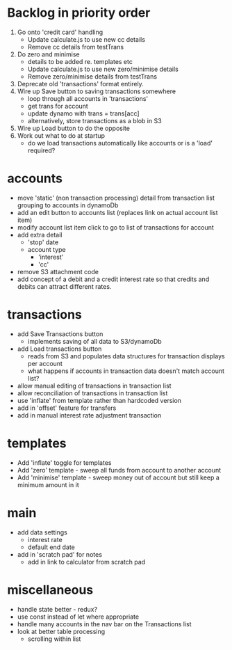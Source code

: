 Backlog in priority order
=========================
1. Go onto 'credit card' handling
    - Update calculate.js to use new cc details
    - Remove cc details from testTrans
2. Do zero and minimise
    - details to be added re. templates etc
    - Update calculate.js to use new zero/minimise details
    - Remove zero/minimise details from testTrans
3. Deprecate old 'transactions' format entirely.
4. Wire up Save button to saving transactions somewhere
    - loop through all accounts in 'transactions'
    - get trans for account
    - update dynamo with trans = trans[acc]
    - alternatively, store transactions as a blob in S3
5. Wire up Load button to do the opposite
6. Work out what to do at startup
    - do we load transactions automatically like accounts or is a 'load' required?


accounts
========
- move 'static' (non transaction processing) detail from transaction list grouping to accounts in dynamoDb
- add an edit button to accounts list (replaces link on actual account list item)
- modify account list item click to go to list of transactions for account
- add extra detail
    - 'stop' date
    - account type
        - 'interest'
        - 'cc'
- remove S3 attachment code
- add concept of a debit and a credit interest rate so that credits and debits can attract different rates.

transactions
============
- add Save Transactions button 
    - implements saving of all data to S3/dynamoDb
- add Load transactions button
    - reads from S3 and populates data structures for transaction displays per account
    - what happens if accounts in transaction data doesn't match account list?
- allow manual editing of transactions in transaction list
- allow reconciliation of transactions in transaction list
- use 'inflate' from template rather than hardcoded version
- add in 'offset' feature for transfers
- add in manual interest rate adjustment transaction

templates
=========
- Add 'inflate' toggle for templates
- Add 'zero' template - sweep all funds from account to another account
- Add 'minimise' template - sweep money out of account but still keep a minimum amount in it

main
====
- add data settings
    - interest rate
    - default end date
- add in 'scratch pad' for notes
    - add in link to calculator from scratch pad

miscellaneous
=============
- handle state better - redux?
- use const instead of let where appropriate
- handle many accounts in the nav bar on the Transactions list
- look at better table processing
    - scrolling within list